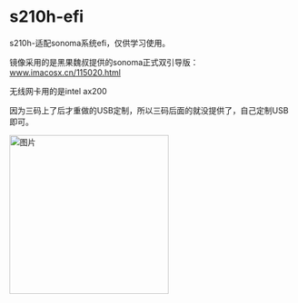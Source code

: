 # s210h-efi
s210h-适配sonoma系统efi，仅供学习使用。

镜像采用的是黑果魏叔提供的sonoma正式双引导版：www.imacosx.cn/115020.html

无线网卡用的是intel ax200

因为三码上了后才重做的USB定制，所以三码后面的就没提供了，自己定制USB即可。

<img width="280" alt="图片" src="https://github.com/neo0820/s210h-sonoma-efi/assets/39484553/44489290-642f-4600-98c2-4be3aa65dea8">

